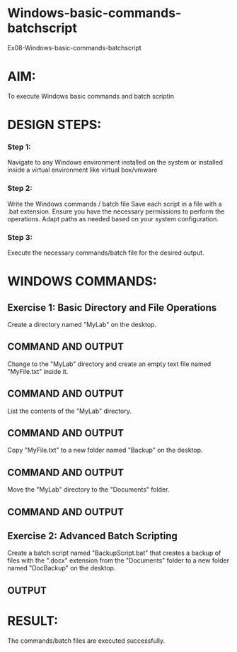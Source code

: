 # Windows-basic-commands-batchscript
Ex08-Windows-basic-commands-batchscript

# AIM:
To execute Windows basic commands and batch scriptin

# DESIGN STEPS:

### Step 1:

Navigate to any Windows environment installed on the system or installed inside a virtual environment like virtual box/vmware 

### Step 2:

Write the Windows commands / batch file
Save each script in a file with a .bat extension.
Ensure you have the necessary permissions to perform the operations.
Adapt paths as needed based on your system configuration.
### Step 3:

Execute the necessary commands/batch file for the desired output. 




# WINDOWS COMMANDS:
## Exercise 1: Basic Directory and File Operations
Create a directory named "MyLab" on the desktop.


## COMMAND AND OUTPUT

Change to the "MyLab" directory and create an empty text file named "MyFile.txt" inside it.


## COMMAND AND OUTPUT

List the contents of the "MyLab" directory.


## COMMAND AND OUTPUT

Copy "MyFile.txt" to a new folder named "Backup" on the desktop.

## COMMAND AND OUTPUT

Move the "MyLab" directory to the "Documents" folder.


## COMMAND AND OUTPUT


## Exercise 2: Advanced Batch Scripting
Create a batch script named "BackupScript.bat" that creates a backup of files with the ".docx" extension from the "Documents" folder to a new folder named "DocBackup" on the desktop.







## OUTPUT





# RESULT:
The commands/batch files are executed successfully.

